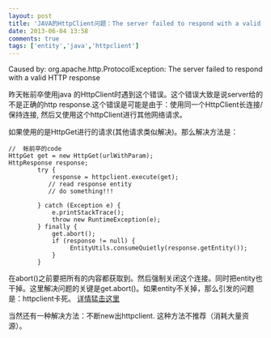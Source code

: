 ```yaml
---
layout: post
title: 'JAVA的HttpClient问题：The server failed to respond with a valid HTTP response'
date: 2013-06-04 13:58
comments: true
tags: ['entity','java','httpclient']
---
```


Caused by: org.apache.http.ProtocolException: The server failed to respond with a valid HTTP response

昨天帐前卒使用java 的HttpClient时遇到这个错误。这个错误大致是说server给的不是正确的http response.这个错误是可能是由于：使用同一个HttpClient长连接/保持连接, 然后又使用这个httpClient进行其他网络请求。

如果使用的是HttpGet进行的请求(其他请求类似解决)。那么解决方法是：

    //  帐前卒的code
    HttpGet get = new HttpGet(urlWithParam);
    HttpResponse response;
            try {
                response = httpclient.execute(get);
               // read response entity
               // do something!!!
    
            } catch (Exception e) {
                e.printStackTrace();
                throw new RuntimeException(e);
            } finally {
                get.abort();
                if (response != null) {
                     EntityUtils.consumeQuietly(response.getEntity());
                }
            }
在abort()之前要把所有的内容都获取到。然后强制关闭这个连接。同时把entity也干掉。这里解决问题的关键是get.abort()。如果entity不关掉，那么引发的问题是：httpclient卡死。 [ 详情猛击这里](http://blog.csdn.net/cctt_1/article/details/8166067)

当然还有一种解决方法：不断new出httpclient. 这种方法不推荐（消耗大量资源）。

